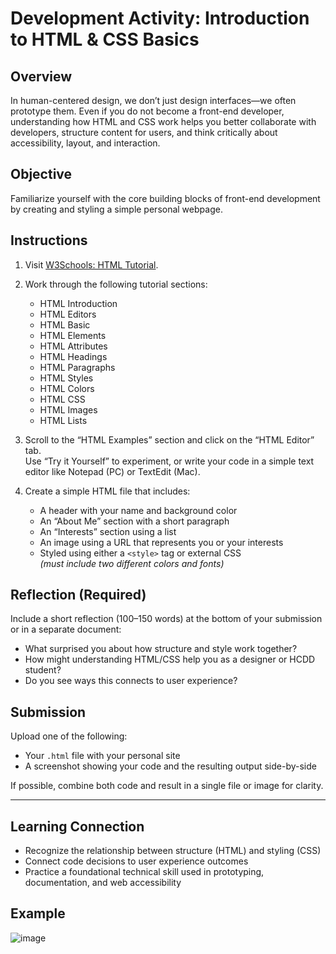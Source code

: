 # Development Activity: Introduction to HTML & CSS Basics

## Overview

In human-centered design, we don’t just design interfaces—we often prototype them. Even if you do not become a front-end developer, understanding how HTML and CSS work helps you better collaborate with developers, structure content for users, and think critically about accessibility, layout, and interaction.

## Objective

Familiarize yourself with the core building blocks of front-end development by creating and styling a simple personal webpage.

## Instructions

1. Visit [W3Schools: HTML Tutorial](https://www.w3schools.com/html/).
2. Work through the following tutorial sections:
   - HTML Introduction  
   - HTML Editors  
   - HTML Basic  
   - HTML Elements  
   - HTML Attributes  
   - HTML Headings  
   - HTML Paragraphs  
   - HTML Styles  
   - HTML Colors  
   - HTML CSS  
   - HTML Images  
   - HTML Lists  

3. Scroll to the “HTML Examples” section and click on the “HTML Editor” tab.  
   Use “Try it Yourself” to experiment, or write your code in a simple text editor like Notepad (PC) or TextEdit (Mac).

4. Create a simple HTML file that includes:
   - A header with your name and background color
   - An “About Me” section with a short paragraph
   - An “Interests” section using a list
   - An image using a URL that represents you or your interests
   - Styled using either a `<style>` tag or external CSS  
     _(must include two different colors and fonts)_

## Reflection (Required)

Include a short reflection (100–150 words) at the bottom of your submission or in a separate document:

- What surprised you about how structure and style work together?
- How might understanding HTML/CSS help you as a designer or HCDD student?
- Do you see ways this connects to user experience?

## Submission

Upload one of the following:
- Your `.html` file with your personal site
- A screenshot showing your code and the resulting output side-by-side

If possible, combine both code and result in a single file or image for clarity.

---

## Learning Connection

- Recognize the relationship between structure (HTML) and styling (CSS)
- Connect code decisions to user experience outcomes
- Practice a foundational technical skill used in prototyping, documentation, and web accessibility

## Example

![image](https://github.com/user-attachments/assets/cb9e05de-a03d-45a9-8d52-0b3554d57875)

